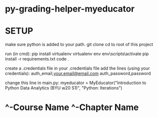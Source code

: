 # py-grading-helper-myeducator

# SETUP

make sure python is added to your path.
git clone
cd to root of this project

run (in cmd):
pip install virtualenv
virtualenv env
env\scripts\activate
pip install -r requirements.txt
code .

create a .credentials file
in your .credentials file add the lines (using your credentials):
auth_email,your.email@email.com
auth_password,password

change this line in main.py:
myeducator = MyEducator("Introduction to Python Data Analytics (BYU w20 S1)", "Python: Iterations")
#                        ^-Course Name                                         ^-Chapter Name
